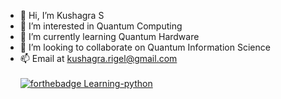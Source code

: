 - 👋 Hi, I’m Kushagra S 
- 👀 I’m interested in Quantum Computing
- 🌱 I’m currently learning Quantum Hardware
- 💞️ I’m looking to collaborate on Quantum Information Science
- 📫 Email at kushagra.rigel@gmail.com<br><br>
[![forthebadge Learning-python](https://forthebadge.com/images/badges/built-by-developers.svg)](https://www.python.org/)

<!---
skushagra/skushagra is a ✨ special ✨ repository because its `README.md` (this file) appears on your GitHub profile.
You can click the Preview link to take a look at your changes.
--->
